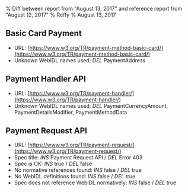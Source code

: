 % Diff between report from "August 13, 2017" and reference report from "August 12, 2017"
% Reffy
% August 13, 2017

## Basic Card Payment

- URL: [https://www.w3.org/TR/payment-method-basic-card/](https://www.w3.org/TR/payment-method-basic-card/)
- Unknown WebIDL names used: *DEL* PaymentAddress


## Payment Handler API

- URL: [https://www.w3.org/TR/payment-handler/](https://www.w3.org/TR/payment-handler/)
- Unknown WebIDL names used: *DEL* PaymentCurrencyAmount, PaymentDetailsModifier, PaymentMethodData


## Payment Request API

- URL: [https://www.w3.org/TR/payment-request/](https://www.w3.org/TR/payment-request/)
- Spec title: *INS* Payment Request API / *DEL* Error 403
- Spec is OK: *INS* true / *DEL* false
- No normative references found: *INS* false / *DEL* true
- No WebIDL definitions found: *INS* false / *DEL* true
- Spec does not reference WebIDL normatively: *INS* false / *DEL* true


